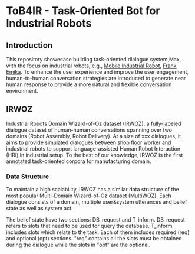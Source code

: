 # ToB4IR - Task-Oriented Bot for Industrial Robots

## Introduction

This repository showecase building task-oriented dialogue system,Max, with the focus on industrial robots,
e.g., [Mobile Industrial Robot](https://www.mobile-industrial-robots.com/en/), 
[Frank Emika](https://www.franka.de/). To enhance the user experience and improve the user engagement, human-to-human
conversation strategies are introduced to generate near human response to provide a more natural and flexible conversation
environment.

## IRWOZ
Industrial Robots Domain Wizard-of-Oz dataset (IRWOZ), a fully-labeled dialogue dataset of human-human conversations spanning 
over two domains (Robot Assembly, Robot Delivery). At a size of xxx dialogues, it aims to provide simulated dialogues between
shop floor worker and industrial robots to support language-assisted Human Robot Interaction (HRI) in 
industrial setup. To the best of our knowledge, IRWOZ is the first annotated task-oriented corpora for 
manufacturing domain.

### Data Structure
To maintain a high scalability, IRWOZ has a similar data structure of the most popular 
Multi-Domain Wizard-of-Oz dataset ([MultiWOZ](https://github.com/budzianowski/multiwoz)). 
Each dialogue consists of a domain, multiple user&system utterances and belief state as well as system act. 

The belief state have two sections: DB_request and T_inform. DB_request refers to slots that need to be
used for query the database. T_inform includes slots which relate to the task. Each of them includes 
required (req) and optional (opt) sections. "req" contains all the slots must be obtained during the
dialogue while the slots in "opt" are the optional. 